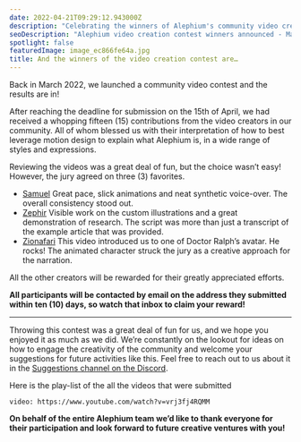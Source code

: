 ```yaml
---
date: 2022-04-21T09:29:12.943000Z
description: "Celebrating the winners of Alephium's community video creation contest launched in March 2022! Discover the creative content showcasing the blockchain platform."
seoDescription: "Alephium video creation contest winners announced - March 2022 community contest results. Creative blockchain content showcasing platform features."
spotlight: false
featuredImage: image_ec866fe64a.jpg
title: And the winners of the video creation contest are…
---
```

Back in March 2022, we launched a community video contest and the results are in!

After reaching the deadline for submission on the 15th of April, we had received a whopping fifteen (15) contributions from the video creators in our community. All of whom blessed us with their interpretation of how to best leverage motion design to explain what Alephium is, in a wide range of styles and expressions.

Reviewing the videos was a great deal of fun, but the choice wasn’t easy! However, the jury agreed on three (3) favorites.

- [Samuel](https://youtu.be/TYNwlDo4B-M)
  Great pace, slick animations and neat synthetic voice-over. The overall consistency stood out.
- [Zephir](https://www.youtube.com/watch?v=KtaQE9ADUnU)
  Visible work on the custom illustrations and a great demonstration of research. The script was more than just a transcript of the example article that was provided.
- [Zionafari](https://youtu.be/_2S_BAHf3b8)
  This video introduced us to one of Doctor Ralph’s avatar. He rocks! The animated character struck the jury as a creative approach for the narration.

All the other creators will be rewarded for their greatly appreciated efforts.

**All participants will be contacted by email on the address they submitted within ten (10) days, so watch that inbox to claim your reward!**

---

Throwing this contest was a great deal of fun for us, and we hope you enjoyed it as much as we did. We’re constantly on the lookout for ideas on how to engage the creativity of the community and welcome your suggestions for future activities like this. Feel free to reach out to us about it in the [Suggestions channel on the Discord](https://discord.gg/s82ZXRw4Dc).

Here is the play-list of the all the videos that were submitted

`video: https://www.youtube.com/watch?v=vrj3fj4RQMM`

**On behalf of the entire Alephium team we’d like to thank everyone for their participation and look forward to future creative ventures with you!**
